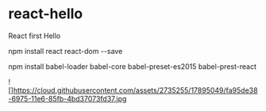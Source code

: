 # react-hello

React first Hello

npm install react react-dom --save

npm install babel-loader babel-core babel-preset-es2015 babel-prest-react

![]https://cloud.githubusercontent.com/assets/2735255/17895049/fa95de38-6975-11e6-85fb-4bd37073fd37.jpg
